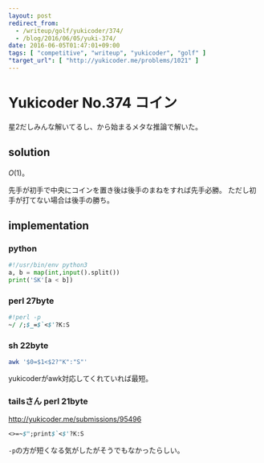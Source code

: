```yaml
---
layout: post
redirect_from:
  - /writeup/golf/yukicoder/374/
  - /blog/2016/06/05/yuki-374/
date: 2016-06-05T01:47:01+09:00
tags: [ "competitive", "writeup", "yukicoder", "golf" ]
"target_url": [ "http://yukicoder.me/problems/1021" ]
---
```


# Yukicoder No.374 コイン

星$2$だしみんな解いてるし、から始まるメタな推論で解いた。

## solution

$O(1)$。

先手が初手で中央にコインを置き後は後手のまねをすれば先手必勝。
ただし初手が打てない場合は後手の勝ち。

## implementation

### python

``` python
#!/usr/bin/env python3
a, b = map(int,input().split())
print('SK'[a < b])
```

### perl 27byte

``` perl
#!perl -p
~/ /;$_=$`<$'?K:S
```

### sh 22byte

``` sh
awk '$0=$1<$2?"K":"S"'
```

yukicoderがawk対応してくれていれば最短。

### tailsさん perl 21byte

<http://yukicoder.me/submissions/95496>

``` perl
<>=~$";print$`<$'?K:S
```

`-p`の方が短くなる気がしたがそうでもなかったらしい。
